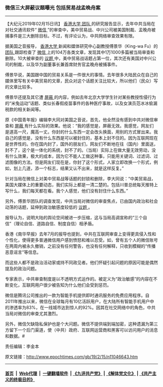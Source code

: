 ### 微信三大屏蔽议题曝光 包括贸易战孟晚舟案
------------------------

<p>
 【大纪元2019年02月15日讯】
 <a href="http://www.epochtimes.com/gb/tag/%E9%A6%99%E6%B8%AF%E5%A4%A7%E5%AD%A6.html">
  香港大学
 </a>
 <a href="http://www.epochtimes.com/gb/tag/%E5%9B%A2%E9%98%9F.html">
  团队
 </a>
 的研究报告显示，去年中共当局在对社交通讯软件“
 <a href="http://www.epochtimes.com/gb/tag/%E5%BE%AE%E4%BF%A1.html">
  微信
 </a>
 ”的审查中，美中贸易战、中兴公司被美国制裁、孟晚舟被捕事件是三大删除目标。不过，有评论认为，中共网络审查效果有限。
</p>
<p>
 据美国之音报导，
 <a href="http://www.epochtimes.com/gb/tag/%E9%A6%99%E6%B8%AF%E5%A4%A7%E5%AD%A6.html">
  香港大学
 </a>
 新闻和媒体研究中心副教授傅景华（King-wa Fu）的
 <a href="http://www.epochtimes.com/gb/tag/%E5%9B%A2%E9%98%9F.html">
  团队
 </a>
 跟踪检查了
 <a href="http://www.epochtimes.com/gb/tag/%E5%BE%AE%E4%BF%A1.html">
  微信
 </a>
 上的104万各类文章，发现其中1万1000多篇被当局审查和删除。10大被审查的
 <a href="http://www.epochtimes.com/gb/tag/%E8%AE%AE%E9%A2%98.html">
  议题
 </a>
 中，美中贸易战话题占第一位，其次还有美国对中兴公司的制裁，以及华为副董事长兼首席财务官孟晚舟被捕事件。
</p>
<p>
 傅景华说，美国跟中国的贸易关系是一件很大的事情。去年很多大陆民众在自己的媒体里写有关中美贸易的文章，民众对这个话题关注比较大，所以他们（民众）写的文章比较多。
</p>
<p>
 傅景华还提及其它遭
 <a href="http://www.epochtimes.com/gb/tag/%E5%B1%8F%E8%94%BD.html">
  屏蔽
 </a>
 的内容，例如去年北京大学学生针对某些教授性侵行为的“米兔运动”话题、类似长春假疫苗事件的各种医疗事故，以及女演员范冰冰偷漏税款的相关新闻等。
</p>
<p>
 原《中国青年报》编辑李大同对美国之音说，首先，他全然没有感到中共对微信审查和
 <a href="http://www.epochtimes.com/gb/tag/%E5%B1%8F%E8%94%BD.html">
  屏蔽
 </a>
 有什么实际的效果。他说：“我的感觉是，屏蔽无效。我感觉，网友们是道高一尺，魔高一丈。你封的什么东西一定会改头换面，用别的方式冒出来。我自己的感觉是，没有什么东西是可以被封住的，基本上封不住的。因为互联网现在是世界性的。你在国内封了，国外的朋友们，网友们不断地在往（国内）里面送，封不了，这个是一体化的系统，封不了的。（当局）实际上在做大量无效劳动，没有什么效果，极大的成本，因为它不能人工做这种事，只能用关键词、过滤词、过滤图像的方法。但是网友们现在是，你封了这个形式，人家立即改换一个形式，例如，划上几道，添一个标志，结果又认不出来，就是这样反复。”
</p>
<p>
 针对当局在微信上对美中贸易战等话题的封锁和删除，李大同说：“中美贸易战，美国大媒体上的重要动态，我们实际上都是一清二楚的。包括川普总统每天推特上写什么，我们每天都在看。我个人感觉，他们没有封住什么东西。”
</p>
<p>
 另外，傅景华团队的调查发现，中共当局对微信的审查焦点，已由国内政治和社会动荡的话题，延伸到政治敏感度较低的
 <a href="http://www.epochtimes.com/gb/tag/%E8%AE%AE%E9%A2%98.html">
  议题
 </a>
 。
</p>
<p>
 报导认为，说明大陆的舆论空间被进一步压缩，这与当局高调宣称的“三个自信”（理论自信、道路自信、制度自信）相矛盾。
</p>
<p>
 香港《南华早报》去年7月的报导也提到，中共在互联网审查上变得更具侵入性和个性化，使得更多普通微信用户感到愤怒和难以忍受。如，曾有五个人的微信账号在两周内被永久撤销，之前没有任何警告，也没有任何解释，只收到模糊的“传播恶意谣言”等信息。
</p>
<p>
 而这些人都不是政治活动家或持不同政见者。他们怀疑引起问题的原因可能是偶然提及的政治问题。
</p>
<p>
 专家表示，中共审查制度是以不透明方式运作的。被定义为“政治敏感”的内容在不断变化，互联网用户很少被告知为什么他们会受到惩罚。
</p>
<p>
 微信是腾讯公司推出的一款为智能手机提供即时通讯服务的免费应用程序。自2011年推出以来，微信在全球每月有10亿活跃用户，在大陆所有智能手机用户中的渗透率为83%，在一线城市达到惊人的92%。因其在社交网络中的角色，中共当局对微信的审查尤其激烈。
</p>
<p>
 另外，微信欠缺隐私保护也是个大问题。微信不提供端到端加密，这种遗漏为第三方留下一个后门渠道，使（中共）政府、互联网运营商和黑客可以访问用户的消息和数据。#
</p>
<p>
 责任编辑：李金本
</p>

原文链接：http://www.epochtimes.com/gb/19/2/15/n11046643.htm


------------------------
#### [首页](https://github.com/gfw-breaker/banned-news/blob/master/README.md) &nbsp;|&nbsp; [Web代理](https://github.com/labour-camp/helloworld) &nbsp;|&nbsp; [一键翻墙软件](https://github.com/gfw-breaker/nogfw/blob/master/README.md) &nbsp;| [《九评共产党》](https://github.com/gfw-breaker/9ping.md/blob/master/README.md#九评之一评共产党是什么) | [《解体党文化》](https://github.com/gfw-breaker/jtdwh.md/blob/master/README.md) | [《共产主义的终极目的》](https://github.com/gfw-breaker/gczydzjmd.md/blob/master/README.md)

